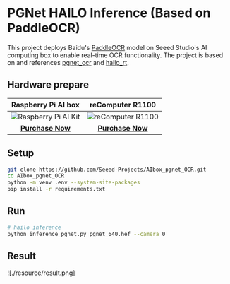 # PGNet HAILO Inference (Based on PaddleOCR)

This project deploys Baidu's [PaddleOCR](https://github.com/PaddlePaddle/PaddleOCR) model on Seeed Studio's AI computing box to enable real-time OCR functionality. The project is based on and references [pgnet_ocr](https://github.com/mjq2020/pgnet_ocr) and [hailo_rt](https://github.com/hailo-ai/hailort).

## Hardware prepare

|                                               Raspberry Pi AI box                                              |                                               reComputer R1100                                               |
| :----------------------------------------------------------------------------------------------------------------: | :-----------------------------------------------------------------------------------------------------------: |
| ![Raspberry Pi AI Kit](https://media-cdn.seeedstudio.com/media/catalog/product/cache/bb49d3ec4ee05b6f018e93f896b8a25d/i/m/image114993560.jpeg) | ![reComputer R1100](https://media-cdn.seeedstudio.com/media/catalog/product/cache/bb49d3ec4ee05b6f018e93f896b8a25d/2/-/2-114993595-recomputer-ai-industrial-r2135-12.jpg) |
| [**Purchase Now**](https://www.seeedstudio.com/reComputer-AI-R2130-12-p-6368.html?utm_source=PiAICourse&utm_medium=github&utm_campaign=Course) | [**Purchase Now**](https://www.seeedstudio.com/reComputer-AI-Industrial-R2135-12-p-6432.html?utm_source=PiAICourse&utm_medium=github&utm_campaign=Course) |

## Setup

```bash
git clone https://github.com/Seeed-Projects/AIbox_pgnet_OCR.git
cd AIbox_pgnet_OCR
python -m venv .env --system-site-packages
pip install -r requirements.txt
```

## Run

```bash
# hailo inference
python inference_pgnet.py pgnet_640.hef --camera 0
```

## Result

![./resource/result.png]
